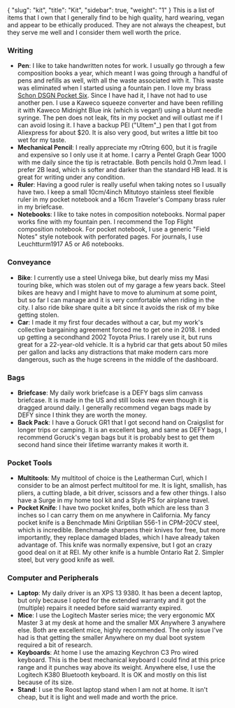 {
	"slug": "kit",
    "title": "Kit",
    "sidebar": true,
    "weight": "1"
}
This is a list of items that I own that I generally find to be high quality, hard wearing, vegan and appear to be ethically produced. They are not always the cheapest, but they serve me well and I consider them well worth the price.

### Writing

* __Pen__: I like to take handwritten notes for work. I usually go through a few composition books a year, which meant I was going through a handful of pens and refills as well, with all the waste associated with it. This waste was eliminated when I started using a fountain pen. I love my brass [Schon DSGN Pocket Six](https://www.schondsgn.com/collections/fountain-pens/products/brass-pocket-six-fountain-pens). Since I have had it, I have not had to use another pen. I use a Kaweco squeeze converter and have been refilling it with Kaweco Midnight Blue ink (which is vegan!) using a blunt needle syringe. The pen does not leak, fits in my pocket and will outlast me if I can avoid losing it. I have a backup PEI ("Ultem"_) pen that I got from Aliexpress for about $20. It is also very good, but writes a little bit too wet for my taste.
* __Mechanical Pencil__: I really appreciate my rOtring 600, but it is fragile and expensive so I only use it at home. I carry a Pentel Graph Gear 1000 with me daily since the tip is retractable. Both pencils hold 0.7mm lead. I prefer 2B lead, which is softer and darker than the standard HB lead. It is great for writing under any condition.
* __Ruler__: Having a good ruler is really useful when taking notes so I usually have two. I keep a small 10cm/4inch Mitutoyo stainless steel flexible ruler in my pocket notebook and a 16cm Traveler's Company brass ruler in my briefcase.
* __Notebooks__: I like to take notes in composition notebooks. Normal paper works fine with my fountain pen. I recommend the Top Flight composition notebook. For pocket notebook, I use a generic "Field Notes" style notebook with perforated pages. For journals, I use Leuchtturm1917 A5 or A6 notebooks.

### Conveyance

* __Bike__: I currently use a steel Univega bike, but dearly miss my Masi touring bike, which was stolen out of my garage a few years back. Steel bikes are heavy and I might have to move to aluminum at some point, but so far I can manage and it is very comfortable when riding in the city. I also ride bike share quite a bit since it avoids the risk of my bike getting stolen.
* __Car__: I made it my first four decades without a car, but my work's collective bargaining agreement forced me to get one in 2018. I ended up getting a secondhand 2002 Toyota Prius. I rarely use it, but runs great for a 22-year-old vehicle. It is a hybrid car that gets about 50 miles per gallon and lacks any distractions that make modern cars more dangerous, such as the huge screens in the middle of the dashboard.

### Bags

* __Briefcase__: My daily work briefcase is a DEFY bags slim canvass briefcase. It is made in the US and still looks new even though it is dragged around daily. I generally recommend vegan bags made by DEFY since I think they are worth the money.
* __Back Pack__: I have a Goruck GR1 that I got second hand on Craigslist for longer trips or camping. It is an excellent bag, and same as DEFY bags, I recommend Goruck's vegan bags but it is probably best to get them second hand since their lifetime warranty makes it worth it.

### Pocket Tools
* __Multitools__: My multitool of choice is the Leatherman Curl, which I consider to be an almost perfect multitool for me. It is light, smallish, has pliers, a cutting blade, a bit driver, scissors and a few other things. I also have a Surge in my home tool kit and a Style PS for airplane travel.
* __Pocket Knife__: I have two pocket knifes, both which are less than 3 inches so I can carry them on me anywhere in California. My fancy pocket knife is a Benchmade Mini Griptilian 556-1 in CPM-20CV steel, which is incredible. Benchmade sharpens their knives for free, but more importantly, they replace damaged blades, which I have already taken advantage of. This knife was normally expensive, but I got an crazy good deal on it at REI. My other knife is a humble Ontario Rat 2. Simpler steel, but very good knife as well.

### Computer and Peripherals

* __Laptop__: My daily driver is an XPS 13 9380. It has been a decent laptop, but only because I opted for the extended warranty and it got the (multiple) repairs it needed before said warranty expired.
* __Mice__: I use the Logitech Master series mice; the very ergonomic MX Master 3 at my desk at home and the smaller MX Anywhere 3 anywhere else. Both are excellent mice, highly recommended. The only issue I've had is that getting the smaller Anywhere on my dual boot system required a bit of research.
* __Keyboards__: At home I use the amazing Keychron C3 Pro wired keyboard. This is the best mechanical keyboard I could find at this price range and it punches way above its weight. Anywhere else, I use the Logitech K380 Bluetooth keyboard. It is OK and mostly on this list because of its size.
* __Stand__: I use the Roost laptop stand when I am not at home. It isn't cheap, but it is light and well made and worth the price.